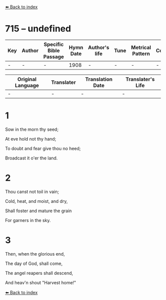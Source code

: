 [⬅️ Back to index](../README.md)

# 715 – undefined

Key | Author   | Specific Bible Passage     |Hymn Date |Author's life |Tune |Metrical Pattern   |Composer/Source
-- | --------- | ---------------------------|----------|--------------|-----|-------------------|-------------  
- |- |- |1908 |- |- |- |-

Original Language | Translater | Translation Date   | Translater's Life  
----------------- | --------- | --------------------|-------------     
\- |- |- |-




# 1

Sow in the morn thy seed;

At eve hold not thy hand;

To doubt and fear give thou no heed;

Broadcast it o'er the land.



# 2

Thou canst not toil in vain;

Cold, heat, and moist, and dry,

Shall foster and mature the grain

For garners in the sky.



# 3

Then, when the glorious end,

The day of God, shall come,

The angel reapers shall descend,

And heav'n shout "Harvest home!"

[⬅️ Back to index](../README.md)
